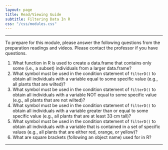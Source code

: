 ```yaml
---
layout: page
title: Read/Viewing Guide
subtitle: Filtering Data In R
css: "/css/modules.css"
---
```


----

<div class="alert alert-warning">
To prepare for this module, please answer the following questions from the preparation readings and videos. Please contact the professor if you have questions.
</div>

1. What function in R is used to create a data.frame that contains only some (i.e., a subset) individuals from a larger data.frame?
1. What symbol must be used in the condition statement of `filterD()` to obtain all individuals with a variable equal to some specific value (e.g., all plants that are wilted)?
1. What symbol must be used in the condition statement of `filterD()` to obtain all individuals with a variable NOT equal to some specific value (e.g., all plants that are not wilted)?
1. What symbol must be used in the condition statement of `filterD()` to obtain all individuals with a variable greater than or equal to some specific value (e.g., all plants that are at least 33 cm tall)?
1. What symbol must be used in the condition statement of `filterD()` to obtain all individuals with a variable that is contained in a set of specific values (e.g., all plants that are either red, orange, or yellow)?
1. What are square brackets (following an object name) used for in R?

----
